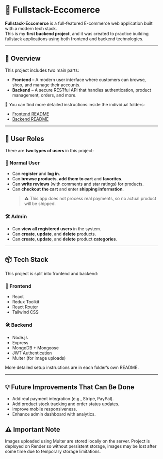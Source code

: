 # 🛒 Fullstack-Eccomerce

**Fullstack-Eccomerce** is a full-featured E-commerce web application built with a modern tech stack.  
This is my **first backend project**, and it was created to practice building fullstack applications using both frontend and backend technologies.

---

## 🚀 Overview

This project includes two main parts:

- **Frontend** – A modern user interface where customers can browse, shop, and manage their accounts.
- **Backend** – A secure RESTful API that handles authentication, product management, orders, and more.

🔗 You can find more detailed instructions inside the individual folders:

- [Frontend README](./frontend/README.md)
- [Backend README](./backend/README.md)

---

## 👥 User Roles

There are **two types of users** in this project:

### 👤 Normal User
- Can **register** and **log in**.
- Can **browse products**, **add them to cart** and **favorites**.
- Can **write reviews** (with comments and star ratings) for products.
- Can **checkout the cart** and enter **shipping information**.
  > ⚠️ This app does not process real payments, so no actual product will be shipped.

### 🛠 Admin
- Can **view all registered users** in the system.
- Can **create**, **update**, and **delete** products.
- Can **create**, **update**, and **delete** product **categories**.

---

## 📦 Tech Stack

This project is split into frontend and backend:

### 🧩 Frontend
- React
- Redux Toolkit
- React Router
- Tailwind CSS

### 🛠 Backend
- Node.js
- Express
- MongoDB + Mongoose
- JWT Authentication
- Multer (for image uploads)

More detailed setup instructions are in each folder’s own README.

---

## 💡 Future Improvements That Can Be Done

- Add real payment integration (e.g., Stripe, PayPal).
- Add product stock tracking and order status updates.
- Improve mobile responsiveness.
- Enhance admin dashboard with analytics.

## ⚠️ Important Note

Images uploaded using Multer are stored locally on the server.
Project is deployed on Render so without persistent storage, images may be lost after some time due to temporary storage limitations.
